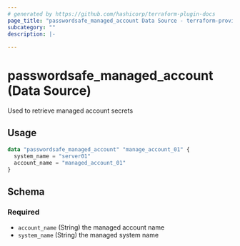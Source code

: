 ```yaml
---
# generated by https://github.com/hashicorp/terraform-plugin-docs
page_title: "passwordsafe_managed_account Data Source - terraform-provider-passwordsafe"
subcategory: ""
description: |-
  
---
```


# passwordsafe_managed_account (Data Source)
Used to retrieve managed account secrets

## Usage

```terraform
data "passwordsafe_managed_account" "manage_account_01" {
  system_name = "server01"
  account_name = "managed_account_01"
}
```


<!-- schema generated by tfplugindocs -->
## Schema

### Required

- `account_name` (String) the managed account name
- `system_name` (String) the managed system name


